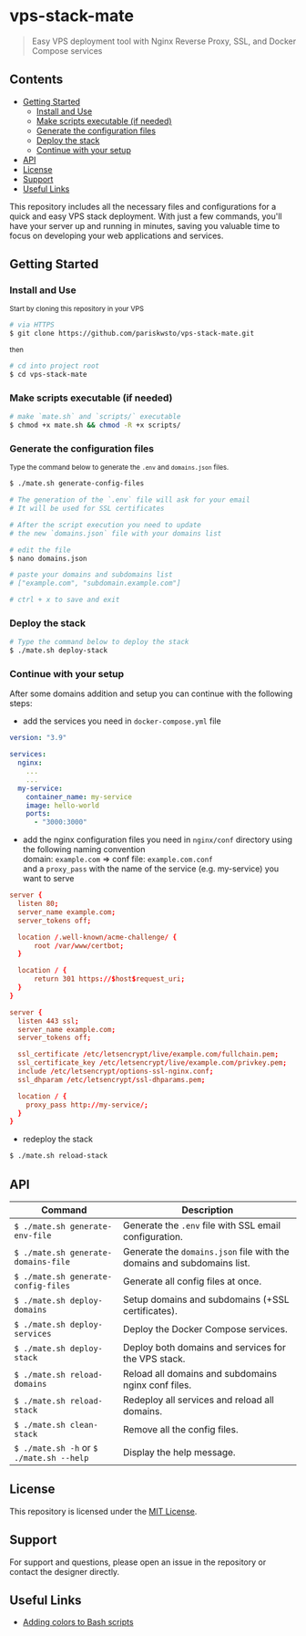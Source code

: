 # vps-stack-mate

> Easy VPS deployment tool with Nginx Reverse Proxy, SSL, and Docker Compose services

## Contents

- [Getting Started](#getting-started)
  - [Install and Use](#install-and-use)
  - [Make scripts executable (if needed)](#make-scripts-executable-if-needed)
  - [Generate the configuration files](#generate-the-configuration-files)
  - [Deploy the stack](#deploy-the-stack)
  - [Continue with your setup](#continue-with-your-setup)
- [API](#api)
- [License](#license)
- [Support](#support)
- [Useful Links](#useful-links)

This repository includes all the necessary files and configurations for a quick and easy VPS stack deployment. With just a few commands, you'll have your server up and running in minutes, saving you valuable time to focus on developing your web applications and services.

## Getting Started

### Install and Use

<small>Start by cloning this repository in your VPS</small>

```sh
# via HTTPS
$ git clone https://github.com/pariskwsto/vps-stack-mate.git
```

<small>then</small>

```sh
# cd into project root
$ cd vps-stack-mate
```

### Make scripts executable (if needed)

```sh
# make `mate.sh` and `scripts/` executable
$ chmod +x mate.sh && chmod -R +x scripts/
```

### Generate the configuration files

<small>Type the command below to generate the `.env` and `domains.json` files.</small>

```sh
$ ./mate.sh generate-config-files

# The generation of the `.env` file will ask for your email
# It will be used for SSL certificates

# After the script execution you need to update
# the new `domains.json` file with your domains list

# edit the file
$ nano domains.json

# paste your domains and subdomains list
# ["example.com", "subdomain.example.com"]

# ctrl + x to save and exit
```

### Deploy the stack

```sh
# Type the command below to deploy the stack
$ ./mate.sh deploy-stack
```

### Continue with your setup

After some domains addition and setup you can continue with the following steps:

- add the services you need in `docker-compose.yml` file

```docker-compose.yml
version: "3.9"

services:
  nginx:
    ...
    ...
  my-service:
    container_name: my-service
    image: hello-world
    ports:
      - "3000:3000"
```

- add the nginx configuration files you need in `nginx/conf` directory using the following naming convention<br/>
  domain: `example.com` => conf file: `example.com.conf`<br/>
  and a `proxy_pass` with the name of the service (e.g. my-service) you want to serve <br/>

```example.com.conf
server {
  listen 80;
  server_name example.com;
  server_tokens off;

  location /.well-known/acme-challenge/ {
      root /var/www/certbot;
  }

  location / {
      return 301 https://$host$request_uri;
  }
}

server {
  listen 443 ssl;
  server_name example.com;
  server_tokens off;

  ssl_certificate /etc/letsencrypt/live/example.com/fullchain.pem;
  ssl_certificate_key /etc/letsencrypt/live/example.com/privkey.pem;
  include /etc/letsencrypt/options-ssl-nginx.conf;
  ssl_dhparam /etc/letsencrypt/ssl-dhparams.pem;

  location / {
    proxy_pass http://my-service/;
  }
}
```

- redeploy the stack

```sh
$ ./mate.sh reload-stack
```

## API

| Command                                  | Description                                                            |
| ---------------------------------------- | ---------------------------------------------------------------------- |
| `$ ./mate.sh generate-env-file`          | Generate the `.env` file with SSL email configuration.                 |
| `$ ./mate.sh generate-domains-file`      | Generate the `domains.json` file with the domains and subdomains list. |
| `$ ./mate.sh generate-config-files`      | Generate all config files at once.                                     |
| `$ ./mate.sh deploy-domains`             | Setup domains and subdomains (+SSL certificates).                      |
| `$ ./mate.sh deploy-services`            | Deploy the Docker Compose services.                                    |
| `$ ./mate.sh deploy-stack`               | Deploy both domains and services for the VPS stack.                    |
| `$ ./mate.sh reload-domains`             | Reload all domains and subdomains nginx conf files.                    |
| `$ ./mate.sh reload-stack`               | Redeploy all services and reload all domains.                          |
| `$ ./mate.sh clean-stack`                | Remove all the config files.                                           |
| `$ ./mate.sh -h` or `$ ./mate.sh --help` | Display the help message.                                              |

## License

This repository is licensed under the [MIT License](https://opensource.org/licenses/MIT).

## Support

For support and questions, please open an issue in the repository or contact the designer directly.

## Useful Links

- [Adding colors to Bash scripts](https://dev.to/ifenna__/adding-colors-to-bash-scripts-48g4/)
